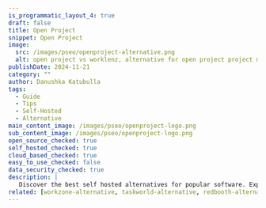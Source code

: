 ```yaml
---
is_programmatic_layout_4: true
draft: false
title: Open Project
snippet: Open Project
image:
  src: /images/pseo/openproject-alternative.png
  alt: open project vs worklenz, alternative for open project project managemet tool, task management, resource management, productivity, self-hosted
publishDate: 2024-11-21
category: ""
author: Danushka Katubulla
tags:
  - Guide
  - Tips
  - Self-Hosted
  - Alternative
main_content_image: /images/pseo/openproject-logo.png
sub_content_image: /images/pseo/openproject-logo.png
open_source_checked: true
self_hosted_checked: true
cloud_based_checked: true
easy_to_use_checked: false
data_security_checked: true
description: |
   Discover the best self hosted alternatives for popular software. Explore our comprehensive guides and find the perfect solution for your needs today.
related: [workzone-alternative, taskworld-alternative, redbooth-alternative, ticktick-alternative]
---
```

